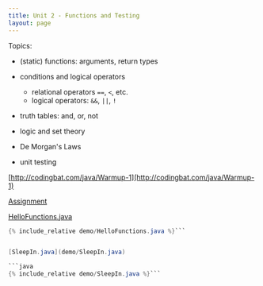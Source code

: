 ```yaml
---
title: Unit 2 - Functions and Testing
layout: page
---
```


Topics:

- (static) functions: arguments, return types

- conditions and logical operators
    - relational operators `==`, `<`, etc.
    - logical operators: `&&`, `||`, `!`

- truth tables: and, or, not

- logic and set theory

- De Morgan's Laws

- unit testing


[http://codingbat.com/java/Warmup-1](http://codingbat.com/java/Warmup-1)



[Assignment](Unit2_Assignment)


[HelloFunctions.java](demo/HelloFunctions.java)

```java
{% include_relative demo/HelloFunctions.java %}```


[SleepIn.java](demo/SleepIn.java)

```java
{% include_relative demo/SleepIn.java %}```


